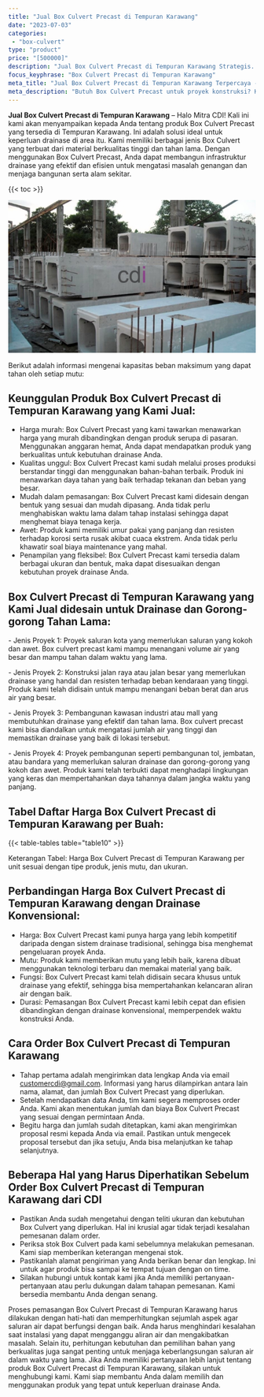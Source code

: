 ```yaml
---
title: "Jual Box Culvert Precast di Tempuran Karawang"
date: "2023-07-03"
categories:
 - "box-culvert"
type: "product"
price: "[500000]"
description: "Jual Box Culvert Precast di Tempuran Karawang Strategis. Box Culvert Precast profesional untuk kebutuhan konstruksi dengan performa superior. Segera dapatkan informasi detail."
focus_keyphrase: "Box Culvert Precast di Tempuran Karawang"
meta_title: "Jual Box Culvert Precast di Tempuran Karawang Terpercaya - CDI"
meta_description: "Butuh Box Culvert Precast untuk proyek konstruksi? Kami adalah solusi tepat dengan kualitas premium. Klik untuk penawaran istimewa."
---
```


**Jual Box Culvert Precast di Tempuran Karawang** – Halo Mitra CDI! Kali ini kami akan menyampaikan kepada Anda tentang produk Box Culvert Precast yang tersedia di Tempuran Karawang. Ini adalah solusi ideal untuk keperluan drainase di area itu. Kami memiliki berbagai jenis Box Culvert yang terbuat dari material berkualitas tinggi dan tahan lama. Dengan menggunakan Box Culvert Precast, Anda dapat membangun infrastruktur drainase yang efektif dan efisien untuk mengatasi masalah genangan dan menjaga bangunan serta alam sekitar.

{{< toc >}}

![Jual Box Culvert Precast di Tempuran Karawang](/images/box-culvert/box-culvert-02.jpg)

Berikut adalah informasi mengenai kapasitas beban maksimum yang dapat tahan oleh setiap mutu: 

## Keunggulan Produk Box Culvert Precast di Tempuran Karawang yang Kami Jual:

*   Harga murah: Box Culvert Precast yang kami tawarkan menawarkan harga yang murah dibandingkan dengan produk serupa di pasaran. Menggunakan anggaran hemat, Anda dapat mendapatkan produk yang berkualitas untuk kebutuhan drainase Anda.
*   Kualitas unggul: Box Culvert Precast kami sudah melalui proses produksi berstandar tinggi dan menggunakan bahan-bahan terbaik. Produk ini menawarkan daya tahan yang baik terhadap tekanan dan beban yang besar.
*   Mudah dalam pemasangan: Box Culvert Precast kami didesain dengan bentuk yang sesuai dan mudah dipasang. Anda tidak perlu menghabiskan waktu lama dalam tahap instalasi sehingga dapat menghemat biaya tenaga kerja.
*   Awet: Produk kami memiliki umur pakai yang panjang dan resisten terhadap korosi serta rusak akibat cuaca ekstrem. Anda tidak perlu khawatir soal biaya maintenance yang mahal.
*   Penampilan yang fleksibel: Box Culvert Precast kami tersedia dalam berbagai ukuran dan bentuk, maka dapat disesuaikan dengan kebutuhan proyek drainase Anda.

## Box Culvert Precast di Tempuran Karawang yang Kami Jual didesain untuk Drainase dan Gorong-gorong Tahan Lama:

\- Jenis Proyek 1: Proyek saluran kota yang memerlukan saluran yang kokoh dan awet. Box culvert precast kami mampu menangani volume air yang besar dan mampu tahan dalam waktu yang lama.

\- Jenis Proyek 2: Konstruksi jalan raya atau jalan besar yang memerlukan drainase yang handal dan resisten terhadap beban kendaraan yang tinggi. Produk kami telah didisain untuk mampu menangani beban berat dan arus air yang besar.

\- Jenis Proyek 3: Pembangunan kawasan industri atau mall yang membutuhkan drainase yang efektif dan tahan lama. Box culvert precast kami bisa diandalkan untuk mengatasi jumlah air yang tinggi dan memastikan drainase yang baik di lokasi tersebut.

\- Jenis Proyek 4: Proyek pembangunan seperti pembangunan tol, jembatan, atau bandara yang memerlukan saluran drainase dan gorong-gorong yang kokoh dan awet. Produk kami telah terbukti dapat menghadapi lingkungan yang keras dan mempertahankan daya tahannya dalam jangka waktu yang panjang.

## Tabel Daftar Harga Box Culvert Precast di Tempuran Karawang per Buah:

{{< table-tables table="table10" >}}

Keterangan Tabel: Harga Box Culvert Precast di Tempuran Karawang per unit sesuai dengan tipe produk, jenis mutu, dan ukuran.

## Perbandingan Harga Box Culvert Precast di Tempuran Karawang dengan Drainase Konvensional:

*   Harga: Box Culvert Precast kami punya harga yang lebih kompetitif daripada dengan sistem drainase tradisional, sehingga bisa menghemat pengeluaran proyek Anda.
*   Mutu: Produk kami memberikan mutu yang lebih baik, karena dibuat menggunakan teknologi terbaru dan memakai material yang baik.
*   Fungsi: Box Culvert Precast kami telah didisain secara khusus untuk drainase yang efektif, sehingga bisa mempertahankan kelancaran aliran air dengan baik.
*   Durasi: Pemasangan Box Culvert Precast kami lebih cepat dan efisien dibandingkan dengan drainase konvensional, memperpendek waktu konstruksi Anda.

## Cara Order Box Culvert Precast di Tempuran Karawang

*   Tahap pertama adalah mengirimkan data lengkap Anda via email customercdi@gmail.com. Informasi yang harus dilampirkan antara lain nama, alamat, dan jumlah Box Culvert Precast yang diperlukan.
*   Setelah mendapatkan data Anda, tim kami segera memproses order Anda. Kami akan menentukan jumlah dan biaya Box Culvert Precast yang sesuai dengan permintaan Anda.
*   Begitu harga dan jumlah sudah ditetapkan, kami akan mengirimkan proposal resmi kepada Anda via email. Pastikan untuk mengecek proposal tersebut dan jika setuju, Anda bisa melanjutkan ke tahap selanjutnya.

## Beberapa Hal yang Harus Diperhatikan Sebelum Order Box Culvert Precast di Tempuran Karawang dari CDI

*   Pastikan Anda sudah mengetahui dengan teliti ukuran dan kebutuhan Box Culvert yang diperlukan. Hal ini krusial agar tidak terjadi kesalahan pemesanan dalam order.
*   Periksa stok Box Culvert pada kami sebelumnya melakukan pemesanan. Kami siap memberikan keterangan mengenai stok.
*   Pastikanlah alamat pengiriman yang Anda berikan benar dan lengkap. Ini untuk agar produk bisa sampai ke tempat tujuan dengan on time.
*   Silakan hubungi untuk kontak kami jika Anda memiliki pertanyaan-pertanyaan atau perlu dukungan dalam tahapan pemesanan. Kami bersedia membantu Anda dengan senang.

Proses pemasangan Box Culvert Precast di Tempuran Karawang harus dilakukan dengan hati-hati dan memperhitungkan sejumlah aspek agar saluran air dapat berfungsi dengan baik. Anda harus menghindari kesalahan saat instalasi yang dapat mengganggu aliran air dan mengakibatkan masalah. Selain itu, perhitungan kebutuhan dan pemilihan bahan yang berkualitas juga sangat penting untuk menjaga keberlangsungan saluran air dalam waktu yang lama. Jika Anda memiliki pertanyaan lebih lanjut tentang produk Box Culvert Precast di Tempuran Karawang, silakan untuk menghubungi kami. Kami siap membantu Anda dalam memilih dan menggunakan produk yang tepat untuk keperluan drainase Anda.